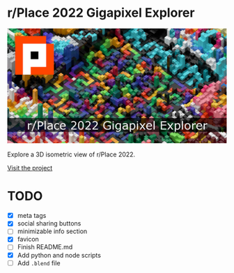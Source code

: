 # r/Place 2022 Gigapixel Explorer

![r/Place Cover Image](/src/images/r-place-cover.jpg)

Explore a 3D isometric view of r/Place 2022.

[Visit the project](https://r-place-gigapixel.vercel.app)

# TODO

- [x] meta tags
- [x] social sharing buttons
- [ ] minimizable info section
- [x] favicon
- [ ] Finish README.md
- [x] Add python and node scripts
- [ ] Add `.blend` file
